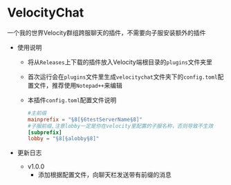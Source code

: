 # VelocityChat

一个我的世界Velocity群组跨服聊天的插件，不需要向子服安装额外的插件

- 使用说明

  - 将从`Releases`上下载的插件放入Velocity端根目录的`plugins`文件夹里

  - 首次运行会在`plugins`文件里生成`velocitychat`文件夹下的`config.toml`配置文件，推荐使用`Notepad++`来编辑

  - 本插件`config.toml`配置文件说明

    ```toml
    #主前缀
    mainprefix = "§8[§6testServerName§8]"
    #子服前缀,注意lobby一定是你在velocity里配置的子服名称，否则导致不生效
    [subprefix]
    lobby = "§8[§alobby§8]"
    ```

- 更新日志

  - v1.0.0
    - 添加根据配置文件，向聊天栏发送带有前缀的消息